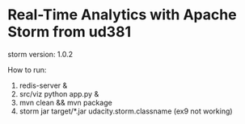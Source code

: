 Real-Time Analytics with Apache Storm from ud381
=====
storm version: 1.0.2

How to run:
1. redis-server &
2. src/viz python app.py &
3. mvn clean && mvn package
4. storm jar target/*.jar udacity.storm.classname
(ex9 not working)